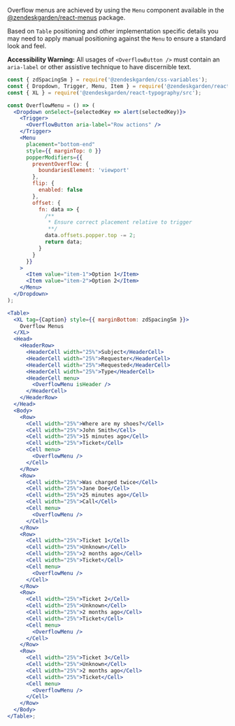 Overflow menus are achieved by using the `Menu` component available in
the [@zendeskgarden/react-menus](https://garden.zendesk.com/react-components/menus/)
package.

Based on `Table` positioning and other implementation specific details you may need
to apply manual positioning against the `Menu` to ensure a standard look and feel.

**Accessibility Warning:** All usages of `<OverflowButton />` must contain an `aria-label`
or other assistive technique to have discernible text.

```jsx
const { zdSpacingSm } = require('@zendeskgarden/css-variables');
const { Dropdown, Trigger, Menu, Item } = require('@zendeskgarden/react-dropdowns/src');
const { XL } = require('@zendeskgarden/react-typography/src');

const OverflowMenu = () => (
  <Dropdown onSelect={selectedKey => alert(selectedKey)}>
    <Trigger>
      <OverflowButton aria-label="Row actions" />
    </Trigger>
    <Menu
      placement="bottom-end"
      style={{ marginTop: 0 }}
      popperModifiers={{
        preventOverflow: {
          boundariesElement: 'viewport'
        },
        flip: {
          enabled: false
        },
        offset: {
          fn: data => {
            /**
             * Ensure correct placement relative to trigger
             **/
            data.offsets.popper.top -= 2;
            return data;
          }
        }
      }}
    >
      <Item value="item-1">Option 1</Item>
      <Item value="item-2">Option 2</Item>
    </Menu>
  </Dropdown>
);

<Table>
  <XL tag={Caption} style={{ marginBottom: zdSpacingSm }}>
    Overflow Menus
  </XL>
  <Head>
    <HeaderRow>
      <HeaderCell width="25%">Subject</HeaderCell>
      <HeaderCell width="25%">Requester</HeaderCell>
      <HeaderCell width="25%">Requested</HeaderCell>
      <HeaderCell width="25%">Type</HeaderCell>
      <HeaderCell menu>
        <OverflowMenu isHeader />
      </HeaderCell>
    </HeaderRow>
  </Head>
  <Body>
    <Row>
      <Cell width="25%">Where are my shoes?</Cell>
      <Cell width="25%">John Smith</Cell>
      <Cell width="25%">15 minutes ago</Cell>
      <Cell width="25%">Ticket</Cell>
      <Cell menu>
        <OverflowMenu />
      </Cell>
    </Row>
    <Row>
      <Cell width="25%">Was charged twice</Cell>
      <Cell width="25%">Jane Doe</Cell>
      <Cell width="25%">25 minutes ago</Cell>
      <Cell width="25%">Call</Cell>
      <Cell menu>
        <OverflowMenu />
      </Cell>
    </Row>
    <Row>
      <Cell width="25%">Ticket 1</Cell>
      <Cell width="25%">Unknown</Cell>
      <Cell width="25%">2 months ago</Cell>
      <Cell width="25%">Ticket</Cell>
      <Cell menu>
        <OverflowMenu />
      </Cell>
    </Row>
    <Row>
      <Cell width="25%">Ticket 2</Cell>
      <Cell width="25%">Unknown</Cell>
      <Cell width="25%">2 months ago</Cell>
      <Cell width="25%">Ticket</Cell>
      <Cell menu>
        <OverflowMenu />
      </Cell>
    </Row>
    <Row>
      <Cell width="25%">Ticket 3</Cell>
      <Cell width="25%">Unknown</Cell>
      <Cell width="25%">2 months ago</Cell>
      <Cell width="25%">Ticket</Cell>
      <Cell menu>
        <OverflowMenu />
      </Cell>
    </Row>
  </Body>
</Table>;
```
